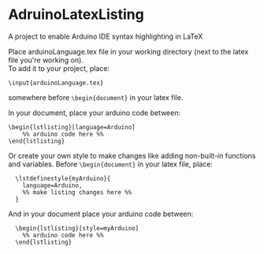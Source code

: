 # AdruinoLatexListing
A project to enable Arduino IDE syntax highlighting in LaTeX
  
Place arduinoLanguage.tex file in your working directory (next to the latex file you're working on).  
To add it to your project, place:
```TeX
\input{arduinoLanguage.tex}  
```
somewhere before ```\begin{document}``` in your latex file.  

In your document, place your arduino code between:
``` TeX
\begin{lstlisting}[language=Arduino]  
    %% arduino code here %%  
\end{lstlisting}
``` 
  
  
Or create your own style to make changes like adding non-built-in functions and variables.  Before ```\begin{document}``` in your latex file, place:
``` TeX
  \lstdefinestyle{myArduino}{  
    language=Arduino,  
    %% make listing changes here %%  
  }  
 ``` 
And in your document place your arduino code between:
``` TeX
  \begin{lstlisting}[style=myArduino]  
    %% arduino code here %%  
  \end{lstlisting}  
``` 
